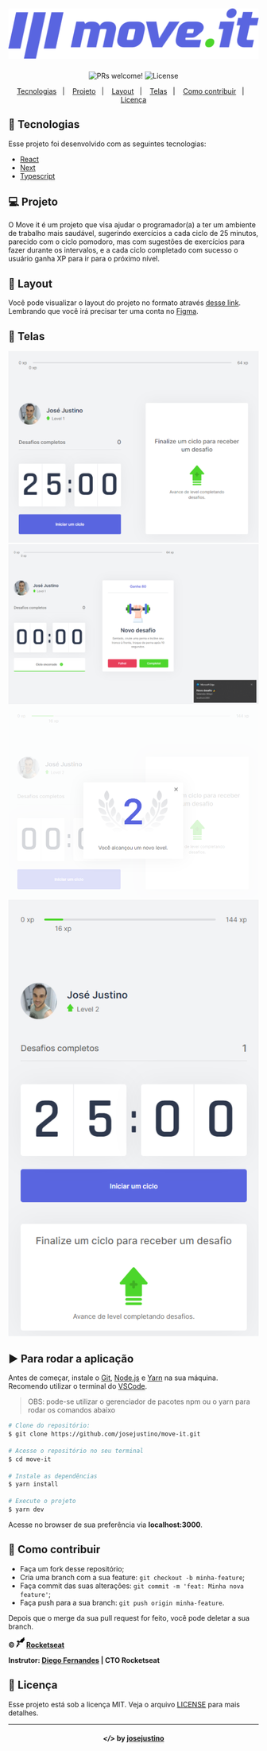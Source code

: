 <h1 align="center">
    <img alt="Move.it logo" src="readme-images/logo-full.svg" width="600px" />
</h1>

<p align="center">
 <img src="https://img.shields.io/static/v1?label=PRs&message=welcome&color=7159c1&labelColor=000000" alt="PRs welcome!" />

  <img alt="License" src="https://img.shields.io/static/v1?label=license&message=MIT&color=7159c1&labelColor=000000">
</p>

<p align="center">
  <a href="#rocket-tecnologias">Tecnologias</a>&nbsp;&nbsp;&nbsp;|&nbsp;&nbsp;&nbsp;
  <a href="#-projeto">Projeto</a>&nbsp;&nbsp;&nbsp;|&nbsp;&nbsp;&nbsp;
  <a href="#-layout">Layout</a>&nbsp;&nbsp;&nbsp;|&nbsp;&nbsp;&nbsp;
  <a href="#-telas">Telas</a>&nbsp;&nbsp;&nbsp;|&nbsp;&nbsp;&nbsp;
  <a href="#-como-contribuir">Como contribuir</a>&nbsp;&nbsp;&nbsp;|&nbsp;&nbsp;&nbsp;
  <a href="#memo-licença">Licença</a>
</p>

## :rocket: Tecnologias

Esse projeto foi desenvolvido com as seguintes tecnologias:

- [React](https://reactjs.org)
- [Next](https://nextjs.org/)
- [Typescript](https://www.typescriptlang.org/)

## 💻 Projeto

O Move it é um projeto que visa ajudar o programador(a) a ter um ambiente de trabalho mais saudável, sugerindo exercícios a cada ciclo de 25 minutos, parecido com o ciclo pomodoro, mas com sugestões de exercícios para fazer durante os intervalos, e a cada ciclo completado com sucesso o usuário ganha XP para ir para o próximo nível.

## 🔖 Layout

Você pode visualizar o layout do projeto no formato através [desse link](https://www.figma.com/file/8zvp1Dw1suVo2CkIz4Ir9b/Move.it-1.0?node-id=160%3A2761). Lembrando que você irá precisar ter uma conta no [Figma](http://figma.com/).

## 🌆 Telas

<p align="center">
    <img alt="" title="" src="./readme-images/print1.png">
    <img alt="" title="" src="./readme-images/print2.png">
    <img alt="" title="" src="./readme-images/print3.png">
    <img alt="" title="" src="./readme-images/print4.png">
</p>

## ▶ Para rodar a aplicação

Antes de começar, instale o [Git](https://git-scm.com), [Node.js](https://nodejs.org/en/) e [Yarn](https://classic.yarnpkg.com/en/docs/install/#windows-stable) na sua máquina.<br>
Recomendo utilizar o terminal do [VSCode](https://code.visualstudio.com/).

> OBS: pode-se utilizar o gerenciador de pacotes npm ou o yarn para rodar os comandos abaixo

```bash
# Clone do repositório: 
$ git clone https://github.com/josejustino/move-it.git

# Acesse o repositório no seu terminal
$ cd move-it

# Instale as dependências
$ yarn install

# Execute o projeto
$ yarn dev
```
Acesse no browser de sua preferência via **localhost:3000**.

## 🤔 Como contribuir

- Faça um fork desse repositório;
- Cria uma branch com a sua feature: `git checkout -b minha-feature`;
- Faça commit das suas alterações: `git commit -m 'feat: Minha nova feature'`;
- Faça push para a sua branch: `git push origin minha-feature`.

Depois que o merge da sua pull request for feito, você pode deletar a sua branch.

**&copy; <img src="readme-images/rocketseat.svg" alt="rocketseat" height="20"> [Rocketseat](https://rocketseat.com.br/)**

**Instrutor: [Diego Fernandes](https://github.com/diego3g) | CTO Rocketseat**

## :memo: Licença

Esse projeto está sob a licença MIT. Veja o arquivo [LICENSE](LICENSE.md) para mais detalhes.

---

<h4 align="center"> <em>&lt;/&gt;</em> by <a href="https://github.com/josejustino" target="_blank">josejustino</a> </h4>
